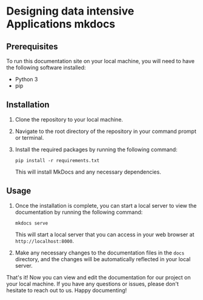 
# Designing data intensive Applications mkdocs



## Prerequisites

To run this documentation site on your local machine, you will need to have the following software installed:

- Python 3
- pip

## Installation

1. Clone the repository to your local machine.
2. Navigate to the root directory of the repository in your command prompt or terminal.
3. Install the required packages by running the following command:

   ```
   pip install -r requirements.txt
   ```

   This will install MkDocs and any necessary dependencies.

## Usage

1. Once the installation is complete, you can start a local server to view the documentation by running the following command:

   ```
   mkdocs serve
   ```

   This will start a local server that you can access in your web browser at `http://localhost:8000`.

2. Make any necessary changes to the documentation files in the `docs` directory, and the changes will be automatically reflected in your local server.

That's it! Now you can view and edit the documentation for our project on your local machine. If you have any questions or issues, please don't hesitate to reach out to us. Happy documenting!